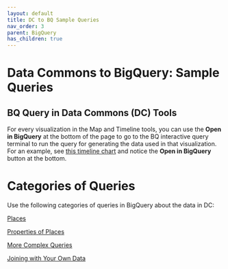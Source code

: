 ```yaml
---
layout: default
title: DC to BQ Sample Queries
nav_order: 3
parent: BigQuery
has_children: true
---
```


# Data Commons to BigQuery: Sample Queries

## BQ Query in Data Commons (DC) Tools
For every visualization in the Map and Timeline tools, you can use the **Open in BigQuery** at the bottom of the page to go to the BQ interactive query terminal to run the query for generating the data used in that visualization. For an example, see [this timeline chart](https://datacommons.org/tools/timeline#&place=geoId/0606000,geoId/2511000,geoId/2603000,geoId/1777005,geoId/1225175,geoId/4815976&statsVar=Count_CriminalActivities_ViolentCrime) and notice the **Open in BigQuery** button at the bottom.

# Categories of Queries

Use the following categories of queries in BigQuery about the data in DC:

[Places](/bigquery/query_places.html)

[Properties of Places](/bigquery/query_property_places.html)

[More Complex Queries](/bigquery/query_more_complex.html)

[Joining with Your Own Data](/bigquery/query_join_your_data.html)
